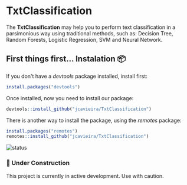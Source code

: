 # TxtClassification 

The **TxtClassification** may help you to perform text classification in a parsimonious way using traditional methods, such as: Decision Tree, Random Forests, Logistic Regression, SVM and Neural Network. 

## First things first... **Instalation** 📦

If you don't have a *devtools* package installed, install first:

```r
install.packages("devtools")
```
Once installed, now you need to install our package:

```r
devtools::install_github("jcavieira/TxtClassification")
```

There is another way to install the package, using the *remotes* package:

```r
install.packages("remotes")
remotes::install_github("jcavieira/TxtClassification")
```



![status](https://img.shields.io/badge/status-under_development-orange)

### 🚧 Under Construction

This project is currently in active development. Use with caution.
